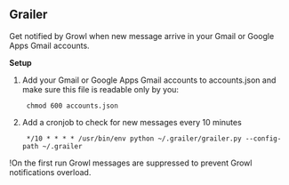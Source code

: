 ## Grailer

Get notified by Growl when new message arrive in your Gmail or Google Apps Gmail accounts.

**Setup**

1. Add your Gmail or Google Apps Gmail accounts to accounts.json and make sure this file is readable only by you:

        chmod 600 accounts.json

2. Add a cronjob to check for new messages every 10 minutes

        */10 * * * * /usr/bin/env python ~/.grailer/grailer.py --config-path ~/.grailer


!On the first run Growl messages are suppressed to prevent Growl notifications overload.
